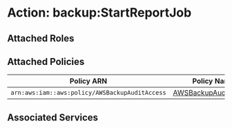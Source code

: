 # Action: backup:StartReportJob

## Attached Roles

## Attached Policies

| Policy ARN | Policy Name |
|------------|-------------|
| `arn:aws:iam::aws:policy/AWSBackupAuditAccess` | [AWSBackupAuditAccess](../policies.md#awsbackupauditaccess) |

## Associated Services


